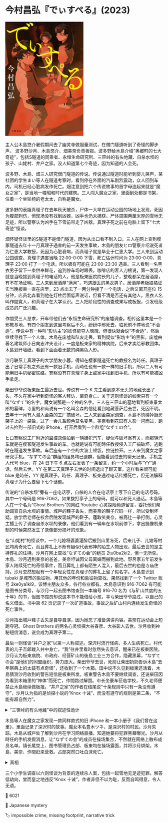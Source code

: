 # 今村昌弘『でぃすぺる』(2023)

<img src=images/2023_cover.jpg width=250/>

主人公木島悠介暑假期间去了幽灵寺做胆量测试，在僧门隧道听到了奇怪的脚步声。
波多野沙月、木島悠介、畑美奈负责板报。波多野给木島介绍“奥郷町的七大奇迹”，包括S隧道的同乘者、永恒生命研究所、三笹峠的有头地藏、自杀水坝的孩子、山姥村、井户之家。没人知道第七个奇迹，因为知道的人会死。

波多野、木島、畑三人研究僧门隧道的传说。传说通过隧道时能听到婴儿哭声，某社团的学生まい等人在隧道考察时，看到停在外面的汽车剧烈震动，众人回到车内，司机已经心脏病发作死亡。畑注意到把六个传说故事的首字母连起来就是“魔女之家”，是当地一幢昭和时代的建筑。三人闯入魔女之家，里面到处都是书架，住着一个坐轮椅的老太太，自称是魔女。

波多野的表姐真理子在去年秋天被杀，尸体一大早在运动公园的场地上发现，死因为腹部刺伤，但现场没有找到凶器，凶手也仍未捕获。尸体周围两厘米厚的雪地无足迹，所以警察认为凶手在下雪前带走了凶器。真理子死之前在电脑上留下“七大奇迹”怪谈。

畑怀疑怪谈里的S隧道不是僧门隧道，因为从出口看不到入口。三人在网上查到樱冢隧道去年十一月真理子遇害的前一天发生事故，木島的朋友ヒロ警察介绍说死者为仁恵大学教授，死因为心脏衰竭，而真理子就是毕业于仁恵大学。三人来到运动公园调查。真理子遇害当晚 22:00-0:00 下雪，死亡估计时间为 23:00-0:00，真理子 23:00 打了一个电话，所以极有可能在 23:00-23:30 遇害。三人看到一名黑衣男子留下一束供奉鲜花，追到停车场时跟丢。咖啡店的客人刀根说，第一发现人就是当晚接到真理子的电话的人，他是板東医院院长的儿子，整晚都呆在居酒屋，有不在场证明。三人来到居酒屋“满月”，巧遇跟丢的黑衣男子。居酒屋老板娘橘证实当晚板東一直在店里，23 点出去了一两分钟接了一个电话，之后又离开座位 15 分钟，店员北森看到他在灯柱后面低声说话，但看不清是否还有其他人。黑衣人名叫作間寛人，和真理子在大学认识。三人把阶段性的调查成果写成板报，引发班级成员的广泛兴趣。

作間受三人恳求，开车带他们去“永恒生命研究所”的废墟调查。相传这里本是一个邪教基地，有四个朋友到这里考察后不久，纷纷中邪死去，临死前不停地说“不合适”。传说中有一种叫“影坊主”的妖怪能夺人魂魄，但很快就会说“不合适”，然后继续寻找下一个人体。木島在废墟和队友走丢，看到疑似“影坊主”的黑影。废墟由著名建筑师小日向志津夫设计，一度是板東家的精神病院，后来才卖给邪教团体。木島划开墙纸，看到下面画着无数的纯黑色人形。

沙月联系上真理子的大学朋友小暮，得知在樱冢隧道死亡的教授名为時任。真理子出了日常手机之外还有一款旧手机，而時任也有一款一样的旧手机，所以二人有可能用旧手机秘密联络。警察没有在真理子身上或家中找到旧手机，所以有可能被凶手拿走。

柴田爷爷说板東医生最近去世。传说有一个 K 先生看到原本无头的地藏长出了头，不久在家中听到奇怪的客人拜访，离奇身亡。关于这则怪谈的线索只有一个叫“なずて”的名字，魔女说那是一个神的名字。三人在三笹山的墓地看到板東景太郎的墓碑，寺里的和尚说有一个名叫金森的信徒看到地藏菩萨后去世，死因不明。去年十一月有人潜入金森的工厂搞破坏。三人来到金森家调查，木島不慎碰掉厨房架子上的一袋盐，过了一会儿盐颜色莫名变黑。美奈看到花园有人影一闪而过，跑过去捡到一部旧式的 iPhone，打开后看到一个群组“なずての会”。

ヒロ警察说工厂附近的监控录像拍到一辆嫌犯汽车，疑似与破坏案有关，而那辆汽车就是在樱冢隧道发生事故的车。也就是说有可能時任教授侵入工厂搞破坏，逃跑时在隧道发生事故。车后座有一个空的大波士顿袋，拉链拉开。三人来到魔女之家研究手机。“なずての会”群组的组员均已退群，但能看到过去的聊天记录。手机主人代号 blue，在 24 日下午 6 点左右发表了一条留言，约一个小时后与“YY”通话，然后去世。YY 在第二天真理子去世的时间退出了聊天室。这样看来很可能 blue 是時任，YY 是真理子。時任、真理子、板東通过电话传播死亡，但无法解释真理子为什么要留下七个谜题。

传说的“自杀水坝”旁有一座电话亭，自杀的人会在电话亭上写下自己的电话号码，其中一个号码是 916-7O62。如果拨打亭子上的号码，就可以和死人通话。木島等人在一个名为“Ghost Brothers”的网红 Youtube 心灵探险频道留言，委托他们帮助调查自杀水坝的事情。城戸的鞋子丢失，而美奈的鞋子尺码一样，所以受到怀疑。放学后老师在校舍后院发现城戸的鞋子。蓮取笑美奈，被高辻一拳打倒。心灵主播上传了调查自杀水坝的录像，他们看到有一辆车在水坝前停下，拿出摄像机录制的时候突然发生了录像部分损坏的现象。

在“山姥村”的怪谈中，一个儿媳将婆婆灌醉后搬到山里冻死，后来儿子、儿媳等村民均离奇死亡，而且葬礼上不断有疑似代表邪神的陌生人物出现，最后去世的是主持葬礼的住持。沙月在网上查找“なずての会”的组员 2tu0ba2ki2，但一无所获。木島、沙月遇到美奈的爸爸，美奈坦诚因父母离婚而搬到此地。野呂家五年前发生家人陆续死亡的奇怪事件，而且葬礼上都有陌生人混入，最后去世的也是寺庙住持。沙月忽然想起有一个年轻女性在真理子的葬礼上留了假名字。木島意识到 tubaki 是城市的象征物，用其他的年份和象征物查找，果然找到了一个 Twitter 账号 2ke0ya1ki9，该博主朋友众多，各行各业都有。木島意识到 916-7O62 有可能是图书分类号，与沙月一起去图书馆查到一本编号 916-70 名为《与矿山共度的五十年》的书，但图书馆员却说这本书不能借给小孩，幸亏柴田爷爷路过，以自己的名义借出。书中第 62 页记录了一次矿道事故，事故之后矿山村内连续发生奇怪的死亡事件。

沙月指出城戸鞋子丢失是自导自演，因为她忘了准备演讲内容。美奈在运动会上短跑夺冠。Ghost Brothers 的两名心灵侦探大谷春彦、大谷彰人去世。沙月收到神秘短信消息，说会成为真理子第二。

最后一则怪谈“井户之家”以第一人称叙述。深沢村流行怪病，多人生病死亡。村代表的儿子吾郎栽入井中身亡，“我”往井里看时忽然失去意识，醒来已在板東医院。沙月认为板東病院、市政府、经营矿山的後島工业三方合作，隐藏黑幕，“なずての会”是他们的同盟组织，势力庞大。柴田爷爷去世，死前让柴田奶奶告诉木島“去年祭典上的太鼓有点奇怪”，还收到了一个木箱。田中说不久见到板東还活着，木島猜测沙月收到的警告短信是板東所发。板東警告木島不要继续调查，还说柴田因为看到木箱里的“神体”而死亡，作間路过解围。市长坐豪车莅临学校，不久老师便禁止木島继续做板报。“井户之家”的作者在结尾说“十条规则中只有一条没有遵守”，沙月认为指的是侦探小说的“Knox 十诫”，而没有遵守的规则是第二条，“不能有超自然力”。

<details><summary>“三笹峠的有头地藏”中的叙述性诡计</summary>
文章前半段从 K 先生视角叙述，后半段从屋内“邪神”的视角叙述。K 先生听到的门铃声是从屋内厨房发出，是邪神而不是访客夺走 K 的性命。
</details>

木島等人在魔女之家发现一款同样款式的旧 iPhone 和一本小册子《我们曾在这里》，里面记录了深沢村的故事。魔女本名豊木ツネ，是深沢村的村民。沙月失踪。木島从城戸处了解到沙月在学习网络直播，知道她要将犯罪黑幕曝光。沙月从時任的手机发假消息，让“なずての会”的成员在操场集合，不然就在网络上散布成员名单。镇长尾埜上、图书管理员占部、板東均在操场露面，并将沙月绑架。木島、美奈、作間赶来营救。占部突然口吐白沫死亡。

<details><summary>真相</summary>
作間真名为豊木輝彦，是魔女豊木ツネ的哥哥，被井里传来的声音控制成了邪神的傀儡。魔女可以对抗邪神。“なずての会”是对抗邪神的组织，作間假意协助木島等人，其实是为了调查“なずての会”。時任进入工厂成功找到了邪神神体，但在运送途中意外受到其影响去世，作間夺回神体。邪神可以从祭典参与者身上获取力量（伏线：柴田爷爷觉得太鼓有问题），真理子为了阻止第二天的祭典，在祭典场地自杀，雪地无足迹只是偶然发生。在自杀水坝出现的男人是作間，所以拍到作間的视频部分损坏。结尾邪神被矿山中的沙子封印。
</details>

三个小学生调查以六则怪谈为背景的连续杀人案，包括一起雪地无足迹犯罪。解答低幼向，堂而皇之地违反“Knox 十诫”，作者非但不以为耻，反而自鸣得意，令人无语。

:link: 6021

:file_folder: Japanese mystery

:label: impossible crime, missing footprint, narrative trick
